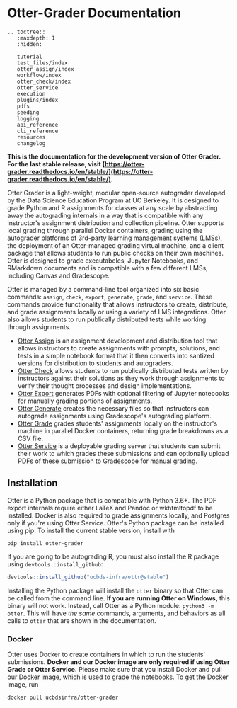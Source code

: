 # Otter-Grader Documentation

```eval_rst
.. toctree::
   :maxdepth: 1
   :hidden:

   tutorial
   test_files/index
   otter_assign/index
   workflow/index
   otter_check/index
   otter_service
   execution
   plugins/index
   pdfs
   seeding
   logging
   api_reference
   cli_reference
   resources
   changelog
```

**This is the documentation for the development version of Otter Grader. For the last stable release, visit [https://otter-grader.readthedocs.io/en/stable/](https://otter-grader.readthedocs.io/en/stable/).**

<!-- TODO: rewrite this -->

Otter Grader is a light-weight, modular open-source autograder developed by the Data Science Education Program at UC Berkeley. It is designed to grade Python and R assignments for classes at any scale by abstracting away the autograding internals in a way that is compatible with any instructor's assignment distribution and collection pipeline. Otter supports local grading through parallel Docker containers, grading using the autograder platforms of 3rd-party learning management systems (LMSs), the deployment of an Otter-managed grading virtual machine, and a client package that allows students to run public checks on their own machines. Otter is designed to grade executabeles, Jupyter Notebooks, and RMarkdown documents and is compatible with a few different LMSs, including Canvas and Gradescope.

Otter is managed by a command-line tool organized into six basic commands: `assign`, `check`, `export`, `generate`, `grade`, and `service`. These commands provide functionality that allows instructors to create, distribute, and grade assignments locally or using a variety of LMS integrations. Otter also allows students to run publically distributed tests while working through assignments.

* [Otter Assign](otter_assign/index.md) is an assignment development and distribution tool that allows instructors to create assignments with prompts, solutions, and tests in a simple notebook format that it then converts into santized versions for distribution to students and autograders.
* [Otter Check](otter_check/index.md) allows students to run publically distributed tests written by instructors against their solutions as they work through assignments to verify their thought processes and design implementations.
* [Otter Export](pdfs.md) generates PDFs with optional filtering of Jupyter notebooks for manually grading portions of assignments.
* [Otter Generate](otter_generate/index.md) creates the necessary files so that instructors can autograde assignments using Gradescope's autograding platform.
* [Otter Grade](otter_grade.md) grades students' assignments locally on the instructor's machine in parallel Docker containers, returning grade breakdowns as a CSV file.
* [Otter Service](otter_service.md) is a deployable grading server that students can submit their work to which grades these submissions and can optionally upload PDFs of these submission to Gradescope for manual grading.

## Installation

Otter is a Python package that is compatible with Python 3.6+. The PDF export internals require either LaTeX and Pandoc or wkhtmltopdf to be installed. Docker is also required to grade assignments locally, and Postgres only if you're using Otter Service. Otter's Python package can be installed using pip. To install the current stable version, install with

```
pip install otter-grader
```

If you are going to be autograding R, you must also install the R package using `devtools::install_github`:

```r
devtools::install_github("ucbds-infra/ottr@stable")
```

Installing the Python package will install the `otter` binary so that Otter can be called from the command line. **If you are running Otter on Windows,** this binary will not work. Instead, call Otter as a Python module: `python3 -m otter`. This will have _the same_ commands, arguments, and behaviors as all calls to `otter` that are shown in the documentation. 

### Docker

Otter uses Docker to create containers in which to run the students' submissions. **Docker and our Docker image are only required if using Otter Grade or Otter Service.** Please make sure that you install Docker and pull our Docker image, which is used to grade the notebooks. To get the Docker image, run

```
docker pull ucbdsinfra/otter-grader
```
